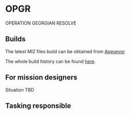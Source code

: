 # OPGR
OPERATION GEORGIAN RESOLVE




## Builds

The latest MIZ files build can be obtained from [Appveyor](https://ci.appveyor.com/project/132ndNeck/opgr).

The whole build history can be found [here](https://ci.appveyor.com/project/132ndNeck/opgr/history).

## For mission designers
Situation TBD

## Tasking responsible
